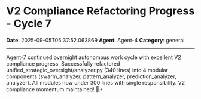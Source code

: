 # V2 Compliance Refactoring Progress - Cycle 7

**Date**: 2025-09-05T05:37:52.063869
**Agent**: Agent-4
**Category**: general

---

Agent-7 continued overnight autonomous work cycle with excellent V2 compliance progress. Successfully refactored unified_strategic_oversight/analyzer.py (340 lines) into 4 modular components (swarm_analyzer, pattern_analyzer, prediction_analyzer, analyzer). All modules now under 300 lines with single responsibility. V2 compliance momentum maintained! 🌙⚡
